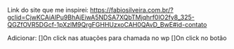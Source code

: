 Link do site que me inspirei: https://fabiosilveira.com.br/?gclid=CjwKCAiAlPu9BhAjEiwA5NDSA7XQbTMjqhrf0lO2fy8_325-QGZfOVR5DGcf-1pXzlM9QrgFGHHUzxoCAH0QAvD_BwE#id-contato

Adicionar:
[]On click nas atuações para chamada no wp
[]On click no botão 